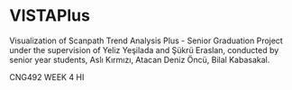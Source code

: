 # VISTAPlus
Visualization of Scanpath Trend Analysis Plus - Senior Graduation Project under the supervision of Yeliz Yeşilada and Şükrü Eraslan, conducted by senior year students, Aslı Kırmızı, Atacan Deniz Öncü, Bilal Kabasakal.


CNG492 WEEK 4
HI
